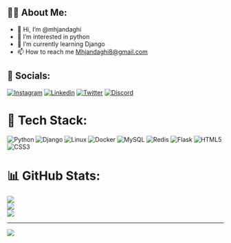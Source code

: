 ## 🧑‍💻 About Me:
- 👋 Hi, I’m @mhjandaghi
- 👀 I’m interested in python
- 🌱 I’m currently learning Django
- 📫 How to reach me Mhjandaghi8@gmail.com


## 📢 Socials:
[![Instagram](https://img.shields.io/badge/Instagram-%23E4405F.svg?logo=Instagram&logoColor=white)](https://instagram.com/mhjandaghi)
[![Linkedin](https://img.shields.io/badge/Linkedin-%231572B6.svg?logo=Linkedin&logoColor=white)](https://Linkedin.com/in/mhjandaghi)
[![Twitter](https://img.shields.io/badge/Twitter-%2320232a.svg?logo=Twitter&logoColor=white)](https://Twitter.com/mhdi_ld)
[![Discord](https://img.shields.io/badge/Discord-%23593d88.svg?logo=Discord&logoColor=white)](https://Discord.com/843873797647368234)


# 📝 Tech Stack:
![Python](https://img.shields.io/badge/python-%231572B6.svg?style=for-the-badge&logo=Python&logoColor=white) ![Django](https://img.shields.io/badge/Django-%23E34F26.svg?style=for-the-badge&logo=Django&logoColor=white) ![Linux](https://img.shields.io/badge/Linux-hotgreen.svg?style=for-the-badge&logo=Linux&logoColor=white) ![Docker](https://img.shields.io/badge/Docker-%2320232a.svg?style=for-the-badge&logo=Docker&logoColor=%2361DAFB) ![MySQL](https://img.shields.io/badge/MySQL-%23593d88.svg?style=for-the-badge&logo=MySQL&logoColor=white) ![Redis](https://img.shields.io/badge/Redis-%2320232a.svg?style=for-the-badge&logo=Redis&logoColor=%2361DAFB)
![Flask](https://img.shields.io/badge/Flask-brown.svg?style=for-the-badge&logo=Flask&logoColor=white)
![HTML5](https://img.shields.io/badge/Html5-%231572B6.svg?style=for-the-badge&logo=Html&logoColor=white)
![CSS3](https://img.shields.io/badge/css3-%23E34F26.svg?style=for-the-badge&logo=css3&logoColor=white)
# 📊 GitHub Stats:
![](https://github-readme-stats.vercel.app/api?username=mhjandaghi&theme=radical&hide_border=false&include_all_commits=false&count_private=false)<br/>
![](https://github-readme-streak-stats.herokuapp.com/?user=mhjandaghi&theme=radical&hide_border=false)<br/>
![](https://github-readme-stats.vercel.app/api/top-langs/?username=mhjandaghi&theme=radical&hide_border=false&include_all_commits=false&count_private=false&layout=compact)

---
[![](https://visitcount.itsvg.in/api?id=mhjandaghi&icon=0&color=0)](https://visitcount.itsvg.in)

<!-- Proudly created with GPRM ( https://gprm.itsvg.in ) -->
